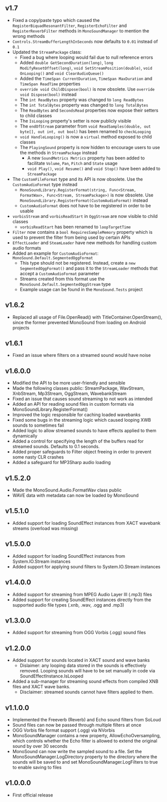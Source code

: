 ﻿## v1.7
- Fixed a copy/paste typo which caused the `RegisterBiquadResonantFilter`, `RegisterEchoFilter` and `RegisterReverbFilter` methods in `MonoSoundManager` to mention the wrong methods
- `Controls.StreamBufferLengthInSeconds` now defaults to `0.01` instead of `0.1`
- Updated the `StreamPackage` class:
  - Fixed a bug where looping would fail due to null reference errors
  - Added `double GetSecondDuration(long)`, `long ModifyResetOffset(long)`, `void SetStreamPosition(double)`, `void OnLooping()` and `void ClearAudioQueue()`
  - Added the `TimeSpan CurrentDuration`, `TimeSpan MaxDuration` and `TimeSpan ReadTime` properties
  - `override void ChildDispose(bool)` is now obsolete.  Use `override void Dispose(bool)` instead
  - The `int ReadBytes` property was changed to `long ReadBytes`
  - The `int TotalBytes` property was changed to `long TotalBytes`
  - The `ReadBytes` and `SecondsRead` properties now expose their setters to child classes
  - The `IsLooping` property's setter is now publicly visible
  - The `endOfStream` parameter from `void ReadSamples(double, out byte[], out int, out bool)` has been renamed to `checkLooping`
  - `void HandleLooping()` is now a `virtual` method exposed to child classes
  - The `PlayingSound` property is now hidden to encourage users to use the methods in `StreamPackage` instead
    - A new `SoundMetrics Metrics` property has been added to facilitate `Volume`, `Pan`, `Pitch` and `State` usage
    - `void Play()`, `void Resume()` and `void Stop()` have been added to `StreamPackage`
- The `CustomFileFormat` type and its API is now obsolete.  Use the `CustomAudioFormat` type instead
  - `MonoSoundLibrary.RegisterFormat(string, Func<Stream, FormatWav>, Func<Stream, StreamPackage>)` is now obsolete.  Use `MonoSoundLibrary.RegisterFormat(CustomAudioFormat)` instead
  - `CustomAudioFormat` does not have to be registered in order to be usable
- `vorbisStream` and `vorbisReadStart` in `OggStream` are now visible to child classes
  - `vorbisReadStart` has been renamed to `loopTargetTime`
- `Filter` now contains a `bool RequiresSampleMemory` property which is used to prevent the filter from being used by certain APIs
- `EffectLoader` and `SteamLoader` have new methods for handling custom audio formats
- Added an example for `CustomAudioFormat`:  `MonoSound.Default.SegmentedOggFormat`
  - This type should not be registered.  Instead, create a `new SegmentedOggFormat()` and pass it to the `StreamLoader` methods that accept a `CustomAudioFormat` parameter
  - Streams created from this format use the `MonoSound.Default.SegmentedOggStream` type
  - Example usage can be found in the `MonoSound.Tests` project

## v1.6.2
- Replaced all usage of File.OpenRead() with TitleContainer.OpenStream(), since the former prevented MonoSound from loading on Android projects

## v1.6.1
- Fixed an issue where filters on a streamed sound would have noise

## v1.6.0.0
- Modified the API to be more user-friendly and sensible
- Made the following classes public:  StreamPackage, WavStream, XnbStream, Mp3Stream, OggStream, WavebankStream
- Fixed an issue that causes sound streaming to not work as intended
- Added an API for reading sound files in custom formats via MonoSoundLibrary.RegisterFormat()
- Improved the logic responsible for caching loaded wavebanks
- Fixed some bugs in the streaming logic which caused looping XWB sounds to sometimes fail
- Added logic to allow streamed sounds to have effects applied to them dynamically
- Added a control for specifying the length of the buffers read for streamed sounds.  Defaults to 0.1 seconds.
- Added proper safeguards to Filter object freeing in order to prevent some nasty CLR crashes
- Added a safeguard for MP3Sharp audio loading

## v1.5.2.0
- Made the MonoSound.Audio.FormatWav class public
- WAVE data with metadata can now be loaded by MonoSound

## v1.5.1.0
- Added support for loading SoundEffect instances from XACT wavebank streams (overload was missing)

## v1.5.0.0
- Added support for loading SoundEffect instances from System.IO.Stream instances
- Added support for applying sound filters to System.IO.Stream instances

## v1.4.0.0
- Added support for streaming from MPEG Audio Layer III (.mp3) files
- Added support for creating SoundEffect instances directly from the supported audio file types (.xnb, .wav, .ogg and .mp3)

## v1.3.0.0
- Added support for streaming from OGG Vorbis (.ogg) sound files

## v1.2.0.0
- Added support for sounds located in XACT sound and wave banks
  - Dislaimer: any looping data stored in the sounds is effectively removed.  Looping sounds will have to be set manually in code via SoundEffectInstance.IsLooped
- Added a sub-manager for streaming sound effects from compiled XNB files and XACT wave banks.
  - Disclaimer: streamed sounds cannot have filters applied to them.

## v1.1.0.0
- Implemented the Freeverb (Reverb) and Echo sound filters from SoLoud
- Sound files can now be passed through multiple filters at once
- OGG Vorbis file format support (.ogg) via NVorbis
- MonoSoundManager contains a new property, AllowEchoOversampling, which controls whether the Echo filter is allowed to extend the original sound by over 30 seconds
- MonoSound can now write the sampled sound to a file.  Set the MonoSoundManager.LogDirectory property to the directory where the sounds will be saved to and set MonoSoundManager.LogFilters to true to enable saving to files

## v1.0.0.0
- First official release